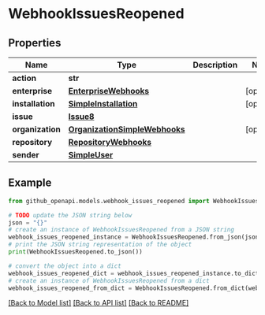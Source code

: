 # WebhookIssuesReopened


## Properties

Name | Type | Description | Notes
------------ | ------------- | ------------- | -------------
**action** | **str** |  | 
**enterprise** | [**EnterpriseWebhooks**](EnterpriseWebhooks.md) |  | [optional] 
**installation** | [**SimpleInstallation**](SimpleInstallation.md) |  | [optional] 
**issue** | [**Issue8**](Issue8.md) |  | 
**organization** | [**OrganizationSimpleWebhooks**](OrganizationSimpleWebhooks.md) |  | [optional] 
**repository** | [**RepositoryWebhooks**](RepositoryWebhooks.md) |  | 
**sender** | [**SimpleUser**](SimpleUser.md) |  | 

## Example

```python
from github_openapi.models.webhook_issues_reopened import WebhookIssuesReopened

# TODO update the JSON string below
json = "{}"
# create an instance of WebhookIssuesReopened from a JSON string
webhook_issues_reopened_instance = WebhookIssuesReopened.from_json(json)
# print the JSON string representation of the object
print(WebhookIssuesReopened.to_json())

# convert the object into a dict
webhook_issues_reopened_dict = webhook_issues_reopened_instance.to_dict()
# create an instance of WebhookIssuesReopened from a dict
webhook_issues_reopened_from_dict = WebhookIssuesReopened.from_dict(webhook_issues_reopened_dict)
```
[[Back to Model list]](../README.md#documentation-for-models) [[Back to API list]](../README.md#documentation-for-api-endpoints) [[Back to README]](../README.md)


